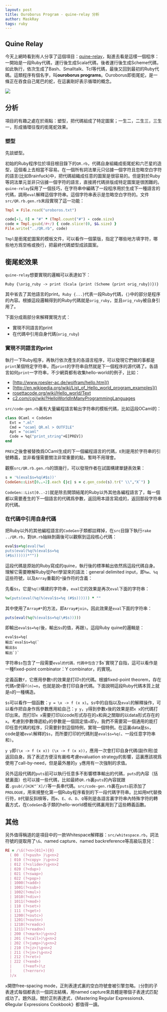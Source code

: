 ```yaml
---
layout: post
title: Ouroborus Program - quine-relay 分析
author: MaskRay
tags: ruby
---
```


## Quine Relay

今天上網時看到有人分享了這個項目：[quine-relay](https://github.com/mame/quine-relay)，點進去看是這樣一個程序：一開始是一段Ruby代碼，運行後生成Scala代碼，後者運行後生成Scheme代碼，如此執行，依次生成了Bash、Smalltalk、Tcl等代碼，最後又回到最初的Ruby代碼。這類程序有個名字，叫**ouroborus programs**。Ouroborus即銜尾蛇，是一條正在吞食自己尾巴的蛇，在這裏剛好表示循環的概念。

![](http://upload.wikimedia.org/wikipedia/commons/thumb/7/71/Serpiente_alquimica.jpg/220px-Serpiente_alquimica.jpg)

<!-- more -->

## 分析

項目的有趣之處在於兩點：塑型，把代碼組成了特定圖案；一生二，二生三，三生一，形成循環往復的銜尾蛇效果。

### 塑型

先談塑型。

初始的Ruby程序位於項目根目錄下的`QR.rb`，代碼自身組織成銜尾蛇和六芒星的造型，這個看上去相當不容易。在一個所有詞法單元只佔據一個字符且忽略空白字符的語言(比如Brainfuck)中，把代碼組織成任意的圖案是很容易的。但是對於Ruby等詞法單元並非只佔據一個字符的語言，直接將代碼排版成特定圖案是很困難的。`quine-relay`採用了一個技巧，在字符串中編碼了一段程序用於生成下一種語言的代碼，調用`eval`解釋這個字符串。這個字符串表示是忽略空白字符的。文件`src/QR.rb.gen.rb`末段實現了這一功能：

```ruby
Tmpl = File.read("uroboros.txt")

code[-1, 0] = "#" * (Tmpl.count("#") - code.size)
code = Tmpl.gsub(/#+/) { code.slice!(0, $&.size) }
File.write("../QR.rb", code)
```

`Tmpl`是銜尾蛇圖案的模板文件，可以看作一個蒙版，指定了哪些地方填字符，哪些地方爲空格或換行，把最終代碼塑型成該圖案。

## 銜尾蛇效果

`quine-relay`想要實現的邏輯可以表達如下：

```
Ruby {\orig_ruby -> print (Scala {print (Scheme {print orig_ruby})})}
```

其中省去了其他語言的print。`Ruby {...}`代表一段Ruby代碼，`{}`中的部分是程序的內容。根據這段邏輯得到的Ruby代碼就是`orig_ruby`，並且`orig_ruby`被自身引用了。

下面分成兩部分來解釋實現方式：

- 實現不同語言的print
- 在代碼中引用自身代碼(`orig_ruby`)

### 實現不同語言的print

執行一下Ruby程序，再執行依次產生的各語言程序，可以發現它們做的事都是`print`某個特定字符串，而`print`的字符串自然就是下一個程序的源代碼了。各語言如何`print`一字符串，不少網頁都有收集hello-world的例子，比如：

- [http://www.roesler-ac.de/wolfram/hello.htm]()
- [http://en.wikipedia.org/wiki/List_of_Hello_world_program_examples]()
- [rosettacode.org/wiki/Hello_world/Text]()
- [c2.com/cgi/wiki?HelloWorldInManyProgrammingLanguages]()

`src/code-gen.rb`裏有大量編程語言輸出字符串的模板代碼，比如這段OCaml的：

```ocaml
class OCaml < CodeGen
  Ext = ".ml"
  Cmd = "ocaml QR.ml > OUTFILE"
  Apt = "ocaml"
  Code = %q("print_string"+E[PREV])
end
```

`PREV`之後會被替換爲OCaml生成的下一個編程語言的代碼，`E`則是用於字符串的引號轉義，並非看懂需要關注非常重要的點，暫時不用理會。

觀察`src/QR.rb.gen.rb`的頭幾行，可以發現作者在試圖構建單鏈表效果：

```ruby
s = '%(eval$s=%q(#$s))'
CodeGen::List[0..-2].each {|c| s = c.gen_code(s).tr(" \\","X`") }
```

`CodeGen::List[0..-2]`就是除去開頭結尾的Ruby以外其他各編程語言了，每一個都以需要產生的下一個語言的代碼爲參數，返回用本語言寫成的，返回那段字符串的代碼。

### 在代碼中引用自身代碼

把Ruby以外的其他編程語言的`CodeGen`子類都註釋掉，在`src`目錄下執行`rake ../QR.rb`，對`QR.rb`抽絲剝繭後可以觀察到這段核心代碼：

```ruby
eval$s=%q(eval(%w(
puts(eval(%q(%(eval$s=%q
(#$s))))))*""))
```

這段代碼是原始的Ruby寫成的quine，執行後的標準輸出依然爲這段代碼自身。理解它需要瞭解Ruby從Perl學習來的語法：general delimited input，即`%w`、`%q`這些符號，以及`Array`重載的`*`操作符的含義：

先看`$s`，它是`%q()`構建的字符串，`eval`它的效果是再次`eval`下面的字符串：

```ruby
%w(puts(eval(%q(%(eval$s=%q (#$s)))))) * ""
```

其中使用了`Array#*`的方法，即`Array#join`，因此效果是`eval`下面的字符串：

```ruby
puts(eval(%q(%(eval$s=%q(\#$s)))))
```

即輸出`eval$s=%q(`後，輸出`$s`的值，再跟`)`。這段Ruby quine的邏輯是：

```
eval$s=%q(
輸出`eval$s=%q(`
輸出$s
輸出`)`
```

字符串`$s`包含了一段需要`eval的代碼，代碼中包含了`$s`實現了自指，這可以看作是一種fixed-point combinator：Y combinator，的實現。

定義函數`f`，它應用參數`t`的效果是打印`t`的代碼。根據fixed-point theorem，存在代碼`n`使得`f(n)=n`，也就是說`n`會打印自身代碼。下面說明這段Ruby代碼本質上就是`n`的一種構造。

`$s`可以看作一個函數：`y = \x -> f (x x)`。`$s`中的自指以及`eval`的解釋操作，可以看作把自身作爲參數應用給自己：`y y`，`y`得到參數`x`後的效果是把`x x`的代碼打印出來。而打印`x x`需要打印以code形式存在的`x`和與之關聯的以data形式存在的`x`。考慮到參數傳遞給`y`的參數是一個固定值`x`即`y`，我們不需要寫一個通用的能打印任意代碼的程序，只需要針對這個特例，實現一個特例。在這裏data是`$s`，code是被`eval`解釋的`$s`，而所要打印的代碼則是`eval$s=%q(`、一段任意字符串和`)`。

`y y`即`(\x -> f (x x)) (\x -> f (x x))`，應用一次會打印自身代碼(副作用)並返回自身。爲了表述方便沒有嚴格考慮evaluation strategy的影響，這裏應該視爲使用了call-by-need，但是最外層的`y y`應用有一次強制的求值。

另外這段代碼的`puts`前可以執行任意多不影響標準輸出的代碼，`puts`的內容（括號裏面）也可以接一些代碼，比如最終`QR.rb`裏`puts`的內容就跟着``.gsub(/[HJK^`X]/)``等一長串代碼。`src/code-gen.rb`裏在`puts`前添加了`PROLOGUE`，用來規整化第一個Ruby程序看到的下一段代碼字符串。比如用`N`代替換行符，`B`代替反斜槓等，而`e`、`E`、`d`、`D`、`Q`等則是各語言裏字符串內特殊字符的轉義方式，在`CodeGen`各子類的hello-world模板代碼裏用到了這些轉義函數。

## 其他

另外值得稱道的是項目中的一款Whitespace解釋器：`src/whitespace.rb`，詞法符號的提取用了`\G`、named capture、named backreference等高級玩意兒：

```ruby
RE = /\G(?<n>[01]+){0}
  ( 00  (?<push> )\g<n>2
  | 010 (?<copy> )\g<n>2
  | 012 (?<slide>)\g<n>2
  | 020 (?<dup>)
  | 021 (?<swap>)
  | 022 (?<pop>)
  | 1000(?<add>)
  | 1001(?<sub>)
  | 1002(?<mul>)
  | 1010(?<div>)
  | 1011(?<mod>)
  | 110 (?<set>)
  | 111 (?<get>)
  | 1200(?<outc>)
  | 1201(?<outn>)
  | 1210(?<readc>)
  | 1211(?<readn>)
  | 200 (?<mark>)\g<n>2
  | 201 (?<call>)\g<n>2
  | 202 (?<jump>)\g<n>2
  | 210 (?<jz>)\g<n>2
  | 211 (?<jn>)\g<n>2
  | 212 (?<ret>)
  | 222 (?<end>)
  |     (?<eof>)\z
  |     (?<error>)
  )/x
```

`x`開啓free-spacing mode，正則表達式裏的空白符號會被引擎忽略。`|`分割的子表達式每個都表示一個詞法結構，用named capture來具體是哪個子表達式匹配成功了。題外話，關於正則表達式，《Mastering Regular Expressions》、《Regular Expressions Cookbook》都值得一讀。
